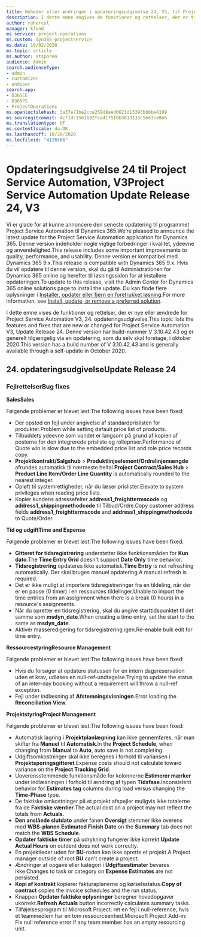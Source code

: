 ```yaml
---
title: Nyheder eller ændringer i opdateringsudgivelse 24, V3, til Project Service Automation
description: I dette emne angives de funktioner og rettelser, der er tilgængelige til Project Service Automation, opdateringsudgivelse 24, V3.
author: ruhercul
manager: kfend
ms.service: project-operations
ms.custom: dyn365-projectservice
ms.date: 10/02/2020
ms.topic: article
ms.author: stsporen
audience: Admin
search.audienceType:
- admin
- customizer
- enduser
search.app:
- D365CE
- D365PS
- ProjectOperations
ms.openlocfilehash: 3a37e71be2cce259d8aed0621d13393b6bbe4199
ms.sourcegitcommit: 4cf1dc1561b92fca4175f0b3813133c5e63ce8e6
ms.translationtype: HT
ms.contentlocale: da-DK
ms.lasthandoff: 10/28/2020
ms.locfileid: "4126566"
---
```

# <a name="project-service-automation-update-release-24-v3"></a><span data-ttu-id="879b7-103">Opdateringsudgivelse 24 til Project Service Automation, V3</span><span class="sxs-lookup"><span data-stu-id="879b7-103">Project Service Automation Update Release 24, V3</span></span>

<span data-ttu-id="879b7-104">Vi er glade for at kunne annoncere den seneste opdatering til programmet Project Service Automation til Dynamics 365.</span><span class="sxs-lookup"><span data-stu-id="879b7-104">We’re pleased to announce the latest update for the Project Service Automation application for Dynamics 365.</span></span> <span data-ttu-id="879b7-105">Denne version indeholder nogle vigtige forbedringer i kvalitet, ydeevne og anvendelighed.</span><span class="sxs-lookup"><span data-stu-id="879b7-105">This release includes some important improvements to quality, performance, and usability.</span></span> <span data-ttu-id="879b7-106">Denne version er kompatibel med Dynamics 365 9.x.</span><span class="sxs-lookup"><span data-stu-id="879b7-106">This release is compatible with Dynamics 365 9.x.</span></span> <span data-ttu-id="879b7-107">Hvis du vil opdatere til denne version, skal du gå til Administrationen for Dynamics 365 online og herefter til løsningssiden for at installere opdateringen.</span><span class="sxs-lookup"><span data-stu-id="879b7-107">To update to this release, visit the Admin Center for Dynamics 365 online solutions page to install the update.</span></span> <span data-ttu-id="879b7-108">Du kan finde flere oplysninger i [Installer, opdater eller fjern en foretrukket løsning](https://docs.microsoft.com/power-platform/admin/install-remove-preferred-solution).</span><span class="sxs-lookup"><span data-stu-id="879b7-108">For more information, see [Install, update, or remove a preferred solution](https://docs.microsoft.com/power-platform/admin/install-remove-preferred-solution).</span></span>

<span data-ttu-id="879b7-109">I dette emne vises de funktioner og rettelser, der er nye eller ændrede for Project Service Automation V3, 24. opdateringsudgivelse.</span><span class="sxs-lookup"><span data-stu-id="879b7-109">This topic lists the features and fixes that are new or changed for Project Service Automation V3, Update Release 24.</span></span> <span data-ttu-id="879b7-110">Denne version har build-nummer V 3.10.42.43 og er generelt tilgængelig via en opdatering, som du selv skal foretage, i oktober 2020.</span><span class="sxs-lookup"><span data-stu-id="879b7-110">This version has a build number of V 3.10.42.43 and is generally available through a self-update in October 2020.</span></span>

## <a name="update-release-24"></a><span data-ttu-id="879b7-111">24. opdateringsudgivelse</span><span class="sxs-lookup"><span data-stu-id="879b7-111">Update Release 24</span></span>

### <a name="bug-fixes"></a><span data-ttu-id="879b7-112">Fejlrettelser</span><span class="sxs-lookup"><span data-stu-id="879b7-112">Bug fixes</span></span>

<span data-ttu-id="879b7-113">**Sales**</span><span class="sxs-lookup"><span data-stu-id="879b7-113">**Sales**</span></span>

<span data-ttu-id="879b7-114">Følgende problemer er blevet løst:</span><span class="sxs-lookup"><span data-stu-id="879b7-114">The following issues have been fixed:</span></span>

- <span data-ttu-id="879b7-115">Der opstod en fejl under angivelse af standardprislisten for produkter.</span><span class="sxs-lookup"><span data-stu-id="879b7-115">Problem while setting default price list of products.</span></span>
- <span data-ttu-id="879b7-116">Tilbuddets ydeevne som vundet er langsom på grund af kopien af posterne for den integrerede prisliste og rollepriser.</span><span class="sxs-lookup"><span data-stu-id="879b7-116">Performance of Quote win is slow due to the embedded price list and role price records copy.</span></span>
- <span data-ttu-id="879b7-117">**Projektkontrakt/Salgshub** > **Produktlinjeelement/Ordrelinjemængde** afrundes automatisk til nærmeste heltal.</span><span class="sxs-lookup"><span data-stu-id="879b7-117">**Project Contract/Sales Hub** > **Product Line Item/Order Line Quantity** is automatically rounded to the nearest integer.</span></span>
- <span data-ttu-id="879b7-118">Opløft til systemrettigheder, når du læser prislister.</span><span class="sxs-lookup"><span data-stu-id="879b7-118">Elevate to system privileges when reading price lists.</span></span>
- <span data-ttu-id="879b7-119">Kopier kundens adressefelter **address1_freighttermscode** og **address1_shippingmethodcode** til Tilbud/Ordre.</span><span class="sxs-lookup"><span data-stu-id="879b7-119">Copy customer address fields **address1_freighttermscode** and **address1_shippingmethodcode** to Quote/Order.</span></span> 


<span data-ttu-id="879b7-120">**Tid og udgift**</span><span class="sxs-lookup"><span data-stu-id="879b7-120">**Time and Expense**</span></span>

<span data-ttu-id="879b7-121">Følgende problemer er blevet løst:</span><span class="sxs-lookup"><span data-stu-id="879b7-121">The following issues have been fixed:</span></span>

- <span data-ttu-id="879b7-122">**Gitteret for tidsregistrering** understøtter ikke funktionsmåden for **Kun dato**.</span><span class="sxs-lookup"><span data-stu-id="879b7-122">The **Time Entry Grid** doesn't support **Date Only** time behavior.</span></span>
- <span data-ttu-id="879b7-123">**Tidsregistrering** opdateres ikke automatisk.</span><span class="sxs-lookup"><span data-stu-id="879b7-123">**Time Entry** is not refreshing automatically.</span></span> <span data-ttu-id="879b7-124">Der skal bruges manuel opdatering.</span><span class="sxs-lookup"><span data-stu-id="879b7-124">A manual refresh is required.</span></span>
- <span data-ttu-id="879b7-125">Det er ikke muligt at importere tidsregistreringer fra en tildeling, når der er en pause (0 timer) i en ressources tildelinger.</span><span class="sxs-lookup"><span data-stu-id="879b7-125">Unable to import the time entries from an assignment when there is a break (0 hours) in a resource's assignments.</span></span>
- <span data-ttu-id="879b7-126">Når du opretter en tidsregistrering, skal du angive starttidspunktet til det samme som **msdyn_date**.</span><span class="sxs-lookup"><span data-stu-id="879b7-126">When creating a time entry, set the start to the same as **msdyn_date**.</span></span>
- <span data-ttu-id="879b7-127">Aktivér masseredigering for tidsregistrering igen.</span><span class="sxs-lookup"><span data-stu-id="879b7-127">Re-enable bulk edit for time entry.</span></span>

<span data-ttu-id="879b7-128">**Ressourcestyring**</span><span class="sxs-lookup"><span data-stu-id="879b7-128">**Resource Management**</span></span>

<span data-ttu-id="879b7-129">Følgende problemer er blevet løst:</span><span class="sxs-lookup"><span data-stu-id="879b7-129">The following issues have been fixed:</span></span>

- <span data-ttu-id="879b7-130">Hvis du forsøger at opdatere statussen for en intern dagsreservation uden et krav, udløses en null-ref-undtagelse.</span><span class="sxs-lookup"><span data-stu-id="879b7-130">Trying to update the status of an inter-day booking without a requirement will throw a null-ref exception.</span></span>
- <span data-ttu-id="879b7-131">Fejl under indlæsning af **Afstemningsvisningen**.</span><span class="sxs-lookup"><span data-stu-id="879b7-131">Error loading the **Reconciliation View**.</span></span>


<span data-ttu-id="879b7-132">**Projektstyring**</span><span class="sxs-lookup"><span data-stu-id="879b7-132">**Project Management**</span></span>

<span data-ttu-id="879b7-133">Følgende problemer er blevet løst:</span><span class="sxs-lookup"><span data-stu-id="879b7-133">The following issues have been fixed:</span></span>

- <span data-ttu-id="879b7-134">Automatisk lagring i **Projektplanlægning** kan ikke gennemføres, når man skifter fra **Manuel** til **Automatisk**.</span><span class="sxs-lookup"><span data-stu-id="879b7-134">In the **Project Schedule**, when changing from **Manual** to **Auto**, auto save is not completing.</span></span>
- <span data-ttu-id="879b7-135">Udgiftsomkostninger skal ikke beregnes i forhold til variansen i **Projektsporingsgitteret**.</span><span class="sxs-lookup"><span data-stu-id="879b7-135">Expense costs should not calculate toward variance on the **Project Tracking Grid**.</span></span>
- <span data-ttu-id="879b7-136">Uoverensstemmende funktionsmåde for kolonnerne **Estimerer mærker** under indlæsningen i forhold til ændring af typen **Tidsfase**.</span><span class="sxs-lookup"><span data-stu-id="879b7-136">Inconsistent behavior for **Estimates tag** columns during load versus changing the **Time-Phase** type.</span></span>
- <span data-ttu-id="879b7-137">De faktiske omkostninger på et projekt afspejler muligvis ikke totalerne fra de **Faktiske værdier**.</span><span class="sxs-lookup"><span data-stu-id="879b7-137">The actual cost on a project may not reflect the totals from **Actuals**.</span></span>
- <span data-ttu-id="879b7-138">**Den anslåede slutdato** under fanen **Oversigt** stemmer ikke overens med **WBS-planen**.</span><span class="sxs-lookup"><span data-stu-id="879b7-138">**Estimated Finish Date** on the **Summary** tab does not match the **WBS Schedule**.</span></span>
- <span data-ttu-id="879b7-139">**Opdater faktiske timer** på udrykning fungerer ikke korrekt.</span><span class="sxs-lookup"><span data-stu-id="879b7-139">**Update Actual Hours** on outdent does not work correctly.</span></span>
- <span data-ttu-id="879b7-140">En projektleder uden for **BU**-roden kan ikke oprette et projekt.</span><span class="sxs-lookup"><span data-stu-id="879b7-140">A Project manager outside of root **BU** can't create a project.</span></span>
- <span data-ttu-id="879b7-141">Ændringer af opgave eller kategori i **Udgiftsestimater** bevares ikke.</span><span class="sxs-lookup"><span data-stu-id="879b7-141">Changes to task or category on **Expense Estimates** are not persisted.</span></span>
- <span data-ttu-id="879b7-142">**Kopi af kontrakt** kopierer fakturaplanerne og kørselsstatus.</span><span class="sxs-lookup"><span data-stu-id="879b7-142">**Copy of contract** copies the invoice schedules and the run status.</span></span>
- <span data-ttu-id="879b7-143">Knappen **Opdater faktiske oplysninger** beregner hovedopgaver ukorrekt.</span><span class="sxs-lookup"><span data-stu-id="879b7-143">**Refresh Actuals** button incorrectly calculates summary tasks.</span></span>
- <span data-ttu-id="879b7-144">Tilføjelsesprogram til Microsoft Project: ret en fejl i null-reference, hvis et teammedlem har en tom ressourceenhed.</span><span class="sxs-lookup"><span data-stu-id="879b7-144">Microsoft Project Add-in: Fix null reference error if any team member has an empty resourcing unit.</span></span>

